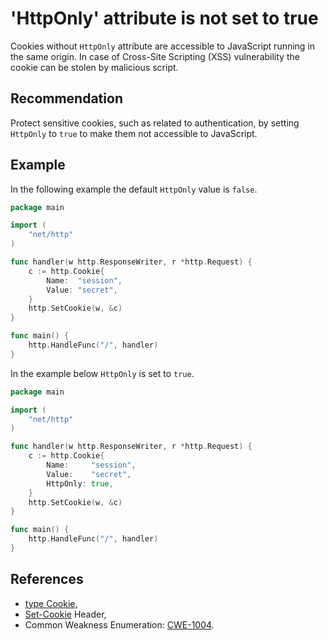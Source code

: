 # 'HttpOnly' attribute is not set to true
Cookies without `HttpOnly` attribute are accessible to JavaScript running in the same origin. In case of Cross-Site Scripting (XSS) vulnerability the cookie can be stolen by malicious script.


## Recommendation
Protect sensitive cookies, such as related to authentication, by setting `HttpOnly` to `true` to make them not accessible to JavaScript.


## Example
In the following example the default `HttpOnly` value is `false`.


```go
package main

import (
	"net/http"
)

func handler(w http.ResponseWriter, r *http.Request) {
	c := http.Cookie{
		Name:  "session",
		Value: "secret",
	}
	http.SetCookie(w, &c)
}

func main() {
	http.HandleFunc("/", handler)
}

```
In the example below `HttpOnly` is set to `true`.


```go
package main

import (
	"net/http"
)

func handler(w http.ResponseWriter, r *http.Request) {
	c := http.Cookie{
		Name:     "session",
		Value:    "secret",
		HttpOnly: true,
	}
	http.SetCookie(w, &c)
}

func main() {
	http.HandleFunc("/", handler)
}

```

## References
* [type Cookie,](https://golang.org/pkg/net/http/#Cookie)
* [Set-Cookie](https://developer.mozilla.org/en-US/docs/Web/HTTP/Headers/Set-Cookie) Header,
* Common Weakness Enumeration: [CWE-1004](https://cwe.mitre.org/data/definitions/1004.html).
